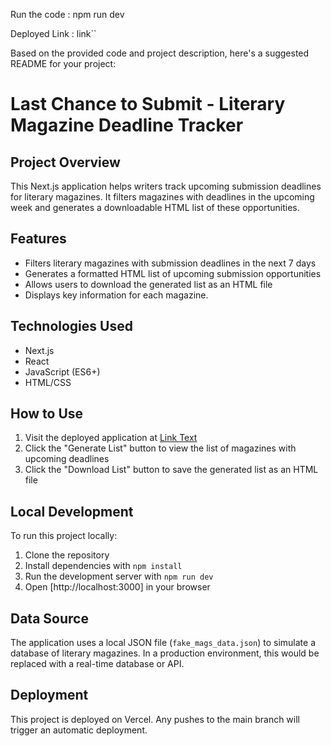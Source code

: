 Run the code : npm run dev

Deployed Link : link``


Based on the provided code and project description, here's a suggested README for your project:

# Last Chance to Submit - Literary Magazine Deadline Tracker

## Project Overview

This Next.js application helps writers track upcoming submission deadlines for literary magazines. It filters magazines with deadlines in the upcoming week and generates a downloadable HTML list of these opportunities.

## Features

- Filters literary magazines with submission deadlines in the next 7 days
- Generates a formatted HTML list of upcoming submission opportunities
- Allows users to download the generated list as an HTML file
- Displays key information for each magazine.

## Technologies Used

- Next.js
- React
- JavaScript (ES6+)
- HTML/CSS

## How to Use

1. Visit the deployed application at
[Link Text](chill-subs-5zgp9obeh-siddharth-mehras-projects.vercel.app)
2. Click the "Generate List" button to view the list of magazines with upcoming deadlines
3. Click the "Download List" button to save the generated list as an HTML file

## Local Development

To run this project locally:

1. Clone the repository
2. Install dependencies with `npm install`
3. Run the development server with `npm run dev`
4. Open [http://localhost:3000] in your browser

## Data Source

The application uses a local JSON file (`fake_mags_data.json`) to simulate a database of literary magazines. In a production environment, this would be replaced with a real-time database or API.

## Deployment

This project is deployed on Vercel. Any pushes to the main branch will trigger an automatic deployment.
